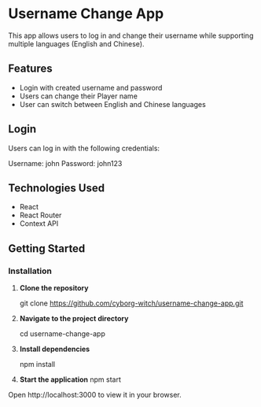 # Username Change App

This app allows users to log in and change their username while supporting multiple languages (English and Chinese). 

## Features

- Login with created username and password
- Users can change their Player name
- User can switch between English and Chinese languages

## Login

Users can log in with the following credentials:

Username: john
Password: john123

## Technologies Used

- React
- React Router
- Context API

## Getting Started


### Installation

1. **Clone the repository**

   git clone https://github.com/cyborg-witch/username-change-app.git

2. **Navigate to the project directory**

    cd username-change-app

3. **Install dependencies**

    npm install

4.  **Start the application**
    npm start

 Open http://localhost:3000 to view it in your browser.

